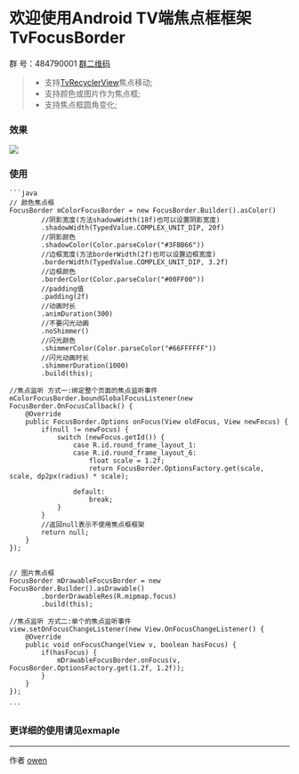 # 欢迎使用Android TV端焦点框框架 TvFocusBorder

群   号：484790001 [群二维码](https://github.com/zhousuqiang/TvRecyclerView/blob/master/images/qq.png)

>* 支持[TvRecyclerView](https://github.com/zhousuqiang/TvRecyclerView)焦点移动;
>* 支持颜色或图片作为焦点框;
>* 支持焦点框圆角变化;

### 效果

![](https://github.com/zhousuqiang/TvFocusBorder/blob/master/image/focus3.gif)

### 使用
    ```java
    // 颜色焦点框
    FocusBorder mColorFocusBorder = new FocusBorder.Builder().asColor()
            //阴影宽度(方法shadowWidth(18f)也可以设置阴影宽度)
            .shadowWidth(TypedValue.COMPLEX_UNIT_DIP, 20f)
            //阴影颜色
            .shadowColor(Color.parseColor("#3FBB66"))
            //边框宽度(方法borderWidth(2f)也可以设置边框宽度)
            .borderWidth(TypedValue.COMPLEX_UNIT_DIP, 3.2f)
            //边框颜色
            .borderColor(Color.parseColor("#00FF00"))
            //padding值
            .padding(2f)
            //动画时长
            .animDuration(300)
            //不要闪光动画
            .noShimmer()
            //闪光颜色
            .shimmerColor(Color.parseColor("#66FFFFFF"))
            //闪光动画时长
            .shimmerDuration(1000)
            .build(this);

    //焦点监听 方式一:绑定整个页面的焦点监听事件
    mColorFocusBorder.boundGlobalFocusListener(new FocusBorder.OnFocusCallback() {
        @Override
        public FocusBorder.Options onFocus(View oldFocus, View newFocus) {
            if(null != newFocus) {
                switch (newFocus.getId()) {
                    case R.id.round_frame_layout_1:
                    case R.id.round_frame_layout_6:
                        float scale = 1.2f;
                        return FocusBorder.OptionsFactory.get(scale, scale, dp2px(radius) * scale);

                    default:
                        break;
                }
            }
            //返回null表示不使用焦点框框架
            return null;
        }
    });


    // 图片焦点框 
    FocusBorder mDrawableFocusBorder = new FocusBorder.Builder().asDrawable()
            .borderDrawableRes(R.mipmap.focus)
            .build(this);

    //焦点监听 方式二:单个的焦点监听事件
    view.setOnFocusChangeListener(new View.OnFocusChangeListener() {
        @Override
        public void onFocusChange(View v, boolean hasFocus) {
            if(hasFocus) {
                mDrawableFocusBorder.onFocus(v, FocusBorder.OptionsFactory.get(1.2f, 1.2f));
            }
        }
    });

    ```

### 更详细的使用请见exmaple

------


作者 [owen](https://github.com/zhousuqiang)
